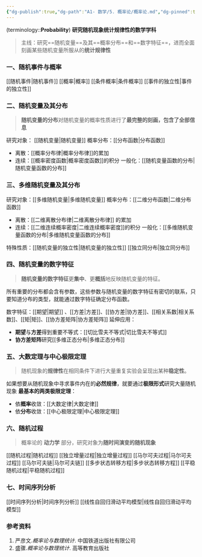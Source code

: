 ```yaml
---
{"dg-publish":true,"dg-path":"A1- 数学/5. 概率论/概率论.md","dg-pinned":true,"tags":["Subject"],"Level":0,"dg-hide-in-graph":true,"permalink":"/A1- 数学/5. 概率论/概率论/","hideInGraph":true,"pinned":true,"dgPassFrontmatter":true,"noteIcon":"","created":"2024-05-21T15:20:28.000+08:00","updated":"2025-06-19T11:44:28.063+08:00"}
---
```


(terminology::**Probability**)
**研究随机现象统计规律性的数学学科**
> 主线：研究==随机变量==及其==概率分布==和==数字特征==，进而全面刻画某些随机变量所服从的**统计规律性**
### 一、随机事件与概率
[[随机事件\|随机事件]]
[[概率\|概率]]
[[条件概率\|条件概率]]
[[事件的独立性\|事件的独立性]]

### 二、随机变量及其分布
> **随机变量的分布**对随机变量的概率性质进行了**最完整的刻画，包含了全部信息**

研究对象： [[随机变量\|随机变量]]
概率分布：[[分布函数\|分布函数]]  
- 离散：[[概率分布律\|概率分布律]]的累加 
- 连续：[[概率密度函数\|概率密度函数]]的积分
一般化：[[随机变量函数的分布\|随机变量函数的分布]]

### 三、多维随机变量及其分布
研究对象：[[多维随机变量\|多维随机变量]]
概率分布：[[二维分布函数\|二维分布函数]]
- 离散：[[二维离散分布律\|二维离散分布律]] 的累加
- 连续：[[二维连续概率密度\|二维连续概率密度]]的积分
一般化：[[多维随机变量函数的分布\|多维随机变量函数的分布]]

特殊性质：[[随机变量的独立性\|随机变量的独立性]]   [[独立同分布\|独立同分布]]

### 四、随机变量的数字特征
> **随机变量的数字特征**更**集中**、更**概括**地反映随机变量的特征。

所有重要的分布都会含有参数，这些参数与随机变量的数字特征有密切的联系，只要知道分布的类型，就能通过数字特征确定分布函数。

数字特征：[[期望\|期望]] 、[[方差\|方差]]、[[协方差\|协方差]]、[[相关系数\|相关系数]]、[[矩\|矩]]、[[协方差矩阵\|协方差矩阵]]
延伸应用：
- **期望**与**方差**得到重要不等式：[[切比雪夫不等式\|切比雪夫不等式]]
- **协方差矩阵**研究[[多维正态分布\|多维正态分布]]

### 五、大数定理与中心极限定理
> 随机现象的**规律性**在相同条件下进行大量重复实验会呈现出某种**稳定性**。

如果想要从随机现象中寻求事件内在的**必然规律**，就要通过**极限形式**研究大量随机现象
**最基本的两类极限定理**：
- 依**概率**收敛：[[大数定律\|大数定律]] 
- 依**分布**收敛：[[中心极限定理\|中心极限定理]]   

### 六、随机过程
> 概率论的 **动力学** 部分，研究对象为**随时间演变的随机现象**

[[随机过程\|随机过程]]
[[独立增量过程\|独立增量过程]]
[[马尔可夫过程\|马尔可夫过程]]
[[马尔可夫链\|马尔可夫链]]
[[多步状态转移方程\|多步状态转移方程]]
[[平稳随机过程\|平稳随机过程]]

### 七、时间序列分析
[[时间序列分析\|时间序列分析]]
[[线性自回归滑动平均模型\|线性自回归滑动平均模型]]


### 参考资料
1. 严彦文.*概率论与数理统计*. 中国铁道出版社有限公司
2. 盛骤.*概率论与数理统计*. 高等教育出版社 

